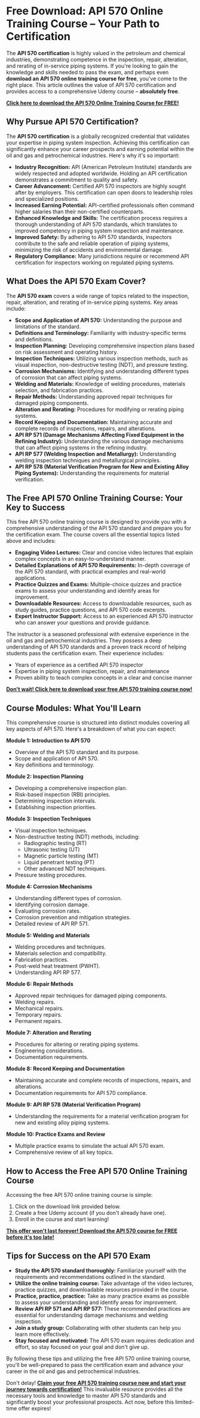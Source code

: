 # Free Download: API 570 Online Training Course – Your Path to Certification

The **API 570 certification** is highly valued in the petroleum and chemical industries, demonstrating competence in the inspection, repair, alteration, and rerating of in-service piping systems. If you're looking to gain the knowledge and skills needed to pass the exam, and perhaps even **download an API 570 online training course for free**, you've come to the right place. This article outlines the value of API 570 certification and provides access to a comprehensive Udemy course – **absolutely free**.

[**Click here to download the API 570 Online Training Course for FREE!**](https://udemywork.com/api-570-online-training-course)

## Why Pursue API 570 Certification?

The **API 570 certification** is a globally recognized credential that validates your expertise in piping system inspection. Achieving this certification can significantly enhance your career prospects and earning potential within the oil and gas and petrochemical industries. Here's why it's so important:

*   **Industry Recognition:** API (American Petroleum Institute) standards are widely respected and adopted worldwide. Holding an API certification demonstrates a commitment to quality and safety.
*   **Career Advancement:** Certified API 570 inspectors are highly sought after by employers. This certification can open doors to leadership roles and specialized positions.
*   **Increased Earning Potential:** API-certified professionals often command higher salaries than their non-certified counterparts.
*   **Enhanced Knowledge and Skills:** The certification process requires a thorough understanding of API 570 standards, which translates to improved competency in piping system inspection and maintenance.
*   **Improved Safety:** By adhering to API 570 standards, inspectors contribute to the safe and reliable operation of piping systems, minimizing the risk of accidents and environmental damage.
*   **Regulatory Compliance:** Many jurisdictions require or recommend API certification for inspectors working on regulated piping systems.

## What Does the API 570 Exam Cover?

The **API 570 exam** covers a wide range of topics related to the inspection, repair, alteration, and rerating of in-service piping systems. Key areas include:

*   **Scope and Application of API 570:** Understanding the purpose and limitations of the standard.
*   **Definitions and Terminology:** Familiarity with industry-specific terms and definitions.
*   **Inspection Planning:** Developing comprehensive inspection plans based on risk assessment and operating history.
*   **Inspection Techniques:** Utilizing various inspection methods, such as visual inspection, non-destructive testing (NDT), and pressure testing.
*   **Corrosion Mechanisms:** Identifying and understanding different types of corrosion that can affect piping systems.
*   **Welding and Materials:** Knowledge of welding procedures, materials selection, and fabrication practices.
*   **Repair Methods:** Understanding approved repair techniques for damaged piping components.
*   **Alteration and Rerating:** Procedures for modifying or rerating piping systems.
*   **Record Keeping and Documentation:** Maintaining accurate and complete records of inspections, repairs, and alterations.
*   **API RP 571 (Damage Mechanisms Affecting Fixed Equipment in the Refining Industry):** Understanding the various damage mechanisms that can affect piping systems in the refining industry.
*   **API RP 577 (Welding Inspection and Metallurgy):**  Understanding welding inspection techniques and metallurgical principles.
*   **API RP 578 (Material Verification Program for New and Existing Alloy Piping Systems):**  Understanding the requirements for material verification.

## The Free API 570 Online Training Course: Your Key to Success

This free API 570 online training course is designed to provide you with a comprehensive understanding of the API 570 standard and prepare you for the certification exam. The course covers all the essential topics listed above and includes:

*   **Engaging Video Lectures:** Clear and concise video lectures that explain complex concepts in an easy-to-understand manner.
*   **Detailed Explanations of API 570 Requirements:** In-depth coverage of the API 570 standard, with practical examples and real-world applications.
*   **Practice Quizzes and Exams:** Multiple-choice quizzes and practice exams to assess your understanding and identify areas for improvement.
*   **Downloadable Resources:** Access to downloadable resources, such as study guides, practice questions, and API 570 code excerpts.
*   **Expert Instructor Support:** Access to an experienced API 570 instructor who can answer your questions and provide guidance.

The instructor is a seasoned professional with extensive experience in the oil and gas and petrochemical industries. They possess a deep understanding of API 570 standards and a proven track record of helping students pass the certification exam. Their experience includes:

*   Years of experience as a certified API 570 inspector
*   Expertise in piping system inspection, repair, and maintenance
*   Proven ability to teach complex concepts in a clear and concise manner

[**Don't wait! Click here to download your free API 570 training course now!**](https://udemywork.com/api-570-online-training-course)

## Course Modules: What You'll Learn

This comprehensive course is structured into distinct modules covering all key aspects of API 570. Here's a breakdown of what you can expect:

**Module 1: Introduction to API 570**

*   Overview of the API 570 standard and its purpose.
*   Scope and application of API 570.
*   Key definitions and terminology.

**Module 2: Inspection Planning**

*   Developing a comprehensive inspection plan.
*   Risk-based inspection (RBI) principles.
*   Determining inspection intervals.
*   Establishing inspection priorities.

**Module 3: Inspection Techniques**

*   Visual inspection techniques.
*   Non-destructive testing (NDT) methods, including:
    *   Radiographic testing (RT)
    *   Ultrasonic testing (UT)
    *   Magnetic particle testing (MT)
    *   Liquid penetrant testing (PT)
    *   Other advanced NDT techniques.
*   Pressure testing procedures.

**Module 4: Corrosion Mechanisms**

*   Understanding different types of corrosion.
*   Identifying corrosion damage.
*   Evaluating corrosion rates.
*   Corrosion prevention and mitigation strategies.
*   Detailed review of API RP 571.

**Module 5: Welding and Materials**

*   Welding procedures and techniques.
*   Materials selection and compatibility.
*   Fabrication practices.
*   Post-weld heat treatment (PWHT).
*   Understanding API RP 577.

**Module 6: Repair Methods**

*   Approved repair techniques for damaged piping components.
*   Welding repairs.
*   Mechanical repairs.
*   Temporary repairs.
*   Permanent repairs.

**Module 7: Alteration and Rerating**

*   Procedures for altering or rerating piping systems.
*   Engineering considerations.
*   Documentation requirements.

**Module 8: Record Keeping and Documentation**

*   Maintaining accurate and complete records of inspections, repairs, and alterations.
*   Documentation requirements for API 570 compliance.

**Module 9: API RP 578 (Material Verification Program)**

* Understanding the requirements for a material verification program for new and existing alloy piping systems.

**Module 10: Practice Exams and Review**

*   Multiple practice exams to simulate the actual API 570 exam.
*   Comprehensive review of all key topics.

## How to Access the Free API 570 Online Training Course

Accessing the free API 570 online training course is simple:

1.  Click on the download link provided below.
2.  Create a free Udemy account (if you don't already have one).
3.  Enroll in the course and start learning!

[**This offer won't last forever! Download the API 570 course for FREE before it's too late!**](https://udemywork.com/api-570-online-training-course)

## Tips for Success on the API 570 Exam

*   **Study the API 570 standard thoroughly:** Familiarize yourself with the requirements and recommendations outlined in the standard.
*   **Utilize the online training course:** Take advantage of the video lectures, practice quizzes, and downloadable resources provided in the course.
*   **Practice, practice, practice:** Take as many practice exams as possible to assess your understanding and identify areas for improvement.
*   **Review API RP 571 and API RP 577:** These recommended practices are essential for understanding damage mechanisms and welding inspection.
*   **Join a study group:** Collaborating with other students can help you learn more effectively.
*   **Stay focused and motivated:** The API 570 exam requires dedication and effort, so stay focused on your goal and don't give up.

By following these tips and utilizing the free API 570 online training course, you'll be well-prepared to pass the certification exam and advance your career in the oil and gas and petrochemical industries.

Don't delay! **[Claim your free API 570 training course now and start your journey towards certification!](https://udemywork.com/api-570-online-training-course)** This invaluable resource provides all the necessary tools and knowledge to master API 570 standards and significantly boost your professional prospects. Act now, before this limited-time offer expires!
